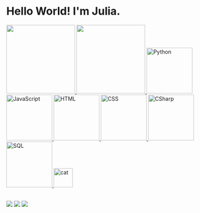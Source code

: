 # Hello World! I'm Julia. 

<table>
  <a href="https://github.com/assisjulia">
  <img height="180em" src="https://github-readme-stats.vercel.app/api?username=assisjulia&show_icons=true&theme=tokyonight&include_all_commits=true&count_private=true"/>
  <img height="180em" src="https://github-readme-stats.vercel.app/api/top-langs/?username=assisjulia&layout=compact&langs_count=6&theme=tokyonight"/>
    
  <img src="https://img.icons8.com/?size=100&id=uLDrtp8o8zTG&format=png&color=000000" width="120" alt="Python">
  <img src="https://img.icons8.com/nolan/64/javascript-logo.png" width="120" alt="JavaScript">
  <img src="https://img.icons8.com/?size=100&id=CMVEhOBzk3Zp&format=png&color=000000" width="120" alt="HTML">
  <img src="https://img.icons8.com/?size=100&id=5cVdiiKKi0vX&format=png&color=000000" width="120" alt="CSS">
  <img src="https://img.icons8.com/?size=100&id=59966&format=png&color=000000" width="120" alt="CSharp">
  <img src="https://img.icons8.com/?size=100&id=59952&format=png&color=000000" width="120" alt="SQL">
  <img src="https://media1.giphy.com/media/v1.Y2lkPTc5MGI3NjExaWhndzlkc3IwNmo3eHZjZWpqeGdwd2ljeDVtbzg2eWh4OGFqanRiaCZlcD12MV9pbnRlcm5hbF9naWZfYnlfaWQmY3Q9cw/IOaLEhOlGiuwDRqgul/giphy.gif" width="50" alt="cat">
</table>

<div> 
  <a href="https://www.linkedin.com/in/AssisJulia/" target="_blank"><img src="https://img.shields.io/badge/-LinkedIn-%230077B5?style=for-the-badge&logo=linkedin&logoColor=white" target="_blank"></a>
  <a href="https://www.instagram.com/aleajubs/" target="_blank"><img src="https://img.shields.io/badge/-Instagram-%23E4405F?style=for-the-badge&logo=instagram&logoColor=white" target="_blank"></a>
  <a href = "mailto: juliaassismiguel04@gmail.com"><img src="https://img.shields.io/badge/-Gmail-%23333?style=for-the-badge&logo=gmail&logoColor=white" target="_blank"></a>
</div>
